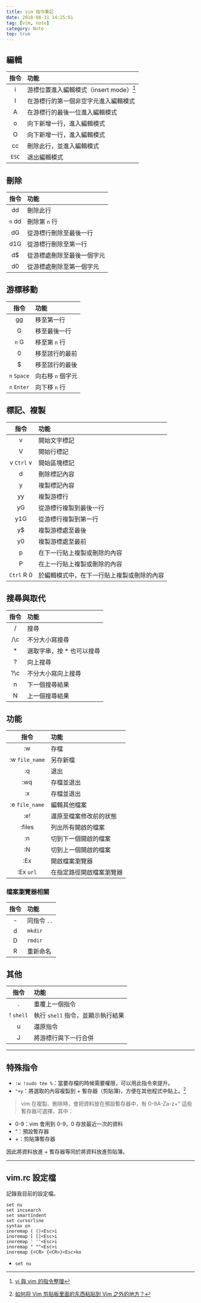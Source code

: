 ```yaml
---
title: vim 指令筆記
date: 2018-08-31 14:25:51
tag: [vim, note]
category: Note
top: true
---
```

## 編輯

| 指令 | 功能 |
| :--: | :--- |
| i | 游標位置進入編輯模式（insert mode）[^1]|
| I | 在游標行的第一個非空字元進入編輯模式 |
| A | 在游標行的最後一位進入編輯模式 |
| o | 向下新增一行，進入編輯模式 |
| O | 向下新增一行，進入編輯模式 |
| cc | 刪除此行，並進入編輯模式 |
| `ESC` | 退出編輯模式 |

[^1]: [vi 與 vim 的指令整理](http://www.vixual.net/blog/archives/234)

## 刪除

| 指令 | 功能 |
| :--: | :--- |
| dd | 刪除此行 |
| `n` dd | 刪除第 `n` 行 |
| dG | 從游標行刪除至最後一行 |
| d1G | 從游標行刪除至第一行 |
| d$ | 從游標處刪除至最後一個字元 |
| d0 | 從游標處刪除至第一個字元 |

## 游標移動

| 指令 | 功能 |
| :--: | :--- |
| gg | 移至第一行 |
| G | 移至最後一行 |
| `n` G | 移至第 `n` 行 |
| 0 | 移至該行的最前 |
| $ | 移至該行的最後 |
| `n` `Space` | 向右移 `n` 個字元 |
| `n` `Enter` | 向下移 `n` 行 |

## 標記、複製

| 指令 | 功能 |
| :--: | :--- |
| v | 開始文字標記 |
| V | 開始行標記 |
| v `Ctrl` v | 開始區塊標記 |
| d | 刪除標記內容 |
| y | 複製標記內容 |
| yy | 複製游標行 |
| yG | 從游標行複製到最後一行 |
| y1G | 從游標行複製到第一行 |
| y$ | 複製游標處至最後 |
| y0 | 複製游標處至最前 |
| p | 在下一行貼上複製或刪除的內容 |
| P | 在上一行貼上複製或刪除的內容 |
| `Ctrl` R 0 | 於編輯模式中，在下一行貼上複製或刪除的內容 |

## 搜尋與取代

| 指令 | 功能 |
| :--: | :--- |
| / | 搜尋 |
| /\c | 不分大小寫搜尋 |
| * | 選取字串，按 * 也可以搜尋 |
| ? | 向上搜尋 |
| ?\c | 不分大小寫向上搜尋 |
| n | 下一個搜尋結果 |
| N | 上一個搜尋結果 |

## 功能

| 指令 | 功能 |
| :--: | :--- |
| :w | 存檔 |
| :w `file_name` | 另存新檔 |
| :q | 退出 |
| :wq | 存檔並退出 |
| :x | 存檔並退出 |
| :e `file_name` | 編輯其他檔案 |
| :e! | 還原至檔案修改前的狀態 |
| :files | 列出所有開啟的檔案 |
| :n | 切到下一個開啟的檔案 |
| :N | 切到上一個開啟的檔案 |
| :Ex | 開啟檔案瀏覽器 |
| :Ex `url` | 在指定路徑開啟檔案瀏覽器 |

### 檔案瀏覽器相關

| 指令 | 功能 |
| :--: | :--- |
| - | 同指令 `..` |
| d | `mkdir` |
| D | `rmdir` |
| R | 重新命名 |

## 其他

| 指令 | 功能 |
| :--: | :--- |
| . | 重覆上一個指令 |
| ! `shell` | 執行 `shell` 指令，並顯示執行結果 |
| u | 還原指令 |
| J | 將游標行與下一行合併 |

---
## 特殊指令

- `:w !sudo tee %`：當要存檔的時候需要權限，可以用此指令來提升。
- `"+y`：將選取的內容複製到 + 暫存器（剪貼簿)，方便在其他程式中貼上。[^2]

>vim 在複製、刪除時，會把資料放在預設暫存器中，有 0-9A-Za-z+" 這些暫存器可選擇，其中：
- 0-9：vim 會用到 0-9，0 存放最近一次的資料
- “：預設暫存器
- +：剪貼簿暫存器

因此將資料放進 + 暫存器等同於將資料放進剪貼簿。

[^2]:[如何将 Vim 剪贴板里面的东西粘贴到 Vim 之外的地方？](https://www.zhihu.com/question/19863631)

---
## vim.rc 設定檔
記錄我目前的設定檔。

```vim 
set nu
set incsearch
set smartindent
set cursorline
syntax on
inoremap ( ()<Esc>i
inoremap [ []<Esc>i
inoremap ' ''<Esc>i
inoremap " ""<Esc>i
inoremap {<CR> {<CR>}<Esc>ko
```

- `set nu`

